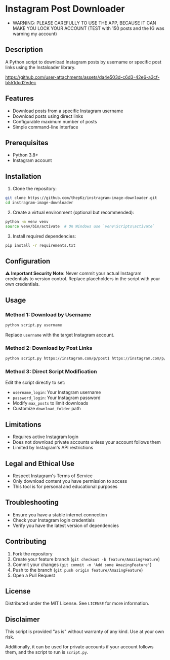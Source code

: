# Instagram Post Downloader
- WARNING: PLEASE CAREFULLY TO USE THE APP, BECAUSE IT CAN MAKE YOU LOCK YOUR ACCOUNT (TEST with 150 posts and the IG was warning my account)
## Description
A Python script to download Instagram posts by username or specific post links using the Instaloader library.


https://github.com/user-attachments/assets/da4e503d-c6d3-42e6-a3cf-b551dcd2edec



## Features
- Download posts from a specific Instagram username
- Download posts using direct links
- Configurable maximum number of posts
- Simple command-line interface

## Prerequisites
- Python 3.8+
- Instagram account

## Installation

1. Clone the repository:
```bash
git clone https://github.com/thepKz/instragram-image-downloader.git
cd instragram-image-downloader
```

2. Create a virtual environment (optional but recommended):
```bash
python -m venv venv
source venv/bin/activate  # On Windows use `venv\Scripts\activate`
```

3. Install required dependencies:
```bash
pip install -r requirements.txt
```

## Configuration
⚠️ **Important Security Note**: 
Never commit your actual Instagram credentials to version control. Replace placeholders in the script with your own credentials.

## Usage

### Method 1: Download by Username
```bash
python script.py username
```
Replace `username` with the target Instagram account.

### Method 2: Download by Post Links
```bash
python script.py https://instagram.com/p/post1 https://instagram.com/p/post2
```

### Method 3: Direct Script Modification
Edit the script directly to set:
- `username_login`: Your Instagram username
- `password_login`: Your Instagram password
- Modify `max_posts` to limit downloads
- Customize `download_folder` path

## Limitations
- Requires active Instagram login
- Does not download private accounts unless your account follows them
- Limited by Instagram's API restrictions

## Legal and Ethical Use
- Respect Instagram's Terms of Service
- Only download content you have permission to access
- This tool is for personal and educational purposes

## Troubleshooting
- Ensure you have a stable internet connection
- Check your Instagram login credentials
- Verify you have the latest version of dependencies

## Contributing
1. Fork the repository
2. Create your feature branch (`git checkout -b feature/AmazingFeature`)
3. Commit your changes (`git commit -m 'Add some AmazingFeature'`)
4. Push to the branch (`git push origin feature/AmazingFeature`)
5. Open a Pull Request

## License
Distributed under the MIT License. See `LICENSE` for more information.

## Disclaimer
This script is provided "as is" without warranty of any kind. Use at your own risk. 

Additionally, it can be used for private accounts if your account follows them, and the script to run is `script.py`.
